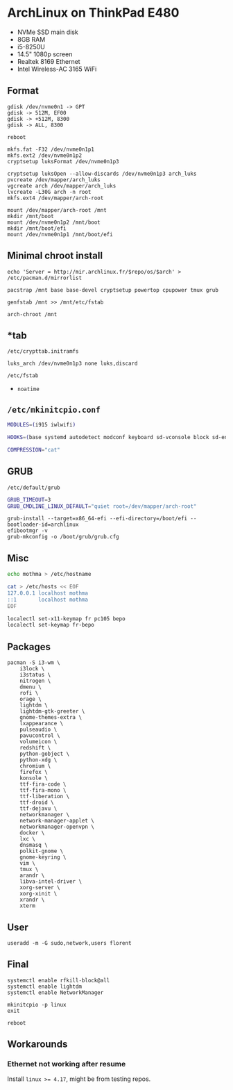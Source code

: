 # ArchLinux on ThinkPad E480

 * NVMe SSD main disk
 * 8GB RAM
 * i5-8250U
 * 14.5" 1080p screen
 * Realtek 8169 Ethernet
 * Intel Wireless-AC 3165 WiFi

## Format

```
gdisk /dev/nvme0n1 -> GPT
gdisk -> 512M, EF00
gdisk -> +512M, 8300
gdisk -> ALL, 8300
```

```
reboot
```

```
mkfs.fat -F32 /dev/nvme0n1p1
mkfs.ext2 /dev/nvme0n1p2
cryptsetup luksFormat /dev/nvme0n1p3
```

```
cryptsetup luksOpen --allow-discards /dev/nvme0n1p3 arch_luks
pvcreate /dev/mapper/arch_luks
vgcreate arch /dev/mapper/arch_luks
lvcreate -L30G arch -n root
mkfs.ext4 /dev/mapper/arch-root
```

```
mount /dev/mapper/arch-root /mnt
mkdir /mnt/boot
mount /dev/nvme0n1p2 /mnt/boot
mkdir /mnt/boot/efi
mount /dev/nvme0n1p1 /mnt/boot/efi
```

## Minimal chroot install

```
echo 'Server = http://mir.archlinux.fr/$repo/os/$arch' > /etc/pacman.d/mirrorlist

pacstrap /mnt base base-devel cryptsetup powertop cpupower tmux grub

genfstab /mnt >> /mnt/etc/fstab

arch-chroot /mnt
```

## \*tab

`/etc/crypttab.initramfs`

```
luks_arch /dev/nvme0n1p3 none luks,discard
```

`/etc/fstab`

 * `noatime`

## `/etc/mkinitcpio.conf`

```bash
MODULES=(i915 iwlwifi)

HOOKS=(base systemd autodetect modconf keyboard sd-vconsole block sd-encrypt sd-lvm2 filesystems fsck)

COMPRESSION="cat"
```

## GRUB

`/etc/default/grub`

```bash
GRUB_TIMEOUT=3
GRUB_CMDLINE_LINUX_DEFAULT="quiet root=/dev/mapper/arch-root"
```

```
grub-install --target=x86_64-efi --efi-directory=/boot/efi --bootloader-id=archlinux
efibootmgr -v
grub-mkconfig -o /boot/grub/grub.cfg
```

## Misc

```bash
echo mothma > /etc/hostname

cat > /etc/hosts << EOF
127.0.0.1 localhost mothma
::1       localhost mothma
EOF

localectl set-x11-keymap fr pc105 bepo
localectl set-keymap fr-bepo
```

## Packages

```
pacman -S i3-wm \
    i3lock \
    i3status \
    nitrogen \
    dmenu \
    rofi \
    orage \
    lightdm \
    lightdm-gtk-greeter \
    gnome-themes-extra \
    lxappearance \
    pulseaudio \
    pavucontrol \
    volumeicon \
    redshift \
    python-gobject \
    python-xdg \
    chromium \
    firefox \
    konsole \
    ttf-fira-code \
    ttf-fira-mono \
    ttf-liberation \
    ttf-droid \
    ttf-dejavu \
    networkmanager \
    network-manager-applet \
    networkmanager-openvpn \
    docker \
    lxc \
    dnsmasq \
    polkit-gnome \
    gnome-keyring \
    vim \
    tmux \
    arandr \
    libva-intel-driver \
    xorg-server \
    xorg-xinit \
    xrandr \
    xterm
```

## User

```
useradd -m -G sudo,network,users florent
```


## Final

```
systemctl enable rfkill-block@all
systemctl enable lightdm
systemctl enable NetworkManager

mkinitcpio -p linux
exit
```

```
reboot
```

## Workarounds

### Ethernet not working after resume

Install `linux >= 4.17`, might be from testing repos.
